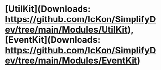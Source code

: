 # [UtilKit](Downloads: https://github.com/IcKon/SimplifyDev/tree/main/Modules/UtilKit), [EventKit](Downloads: https://github.com/IcKon/SimplifyDev/tree/main/Modules/EventKit)